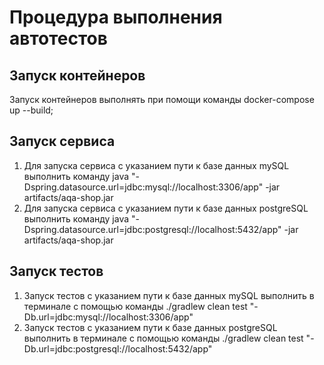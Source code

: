 # Процедура выполнения автотестов
## Запуск контейнеров

Запуск контейнеров выполнять при помощи команды docker-compose up --build;

## Запуск сервиса

1. Для запуска сервиса с указанием пути к базе данных mySQL выполнить команду  java  "-Dspring.datasource.url=jdbc:mysql://localhost:3306/app" -jar artifacts/aqa-shop.jar  
2. Для запуска сервиса с указанием пути к базе данных postgreSQL выполнить команду java   "-Dspring.datasource.url=jdbc:postgresql://localhost:5432/app" -jar artifacts/aqa-shop.jar

## Запуск тестов 
1. Запуск тестов с указанием пути к базе данных mySQL выполнить  в терминале с помощью команды  ./gradlew clean test "-Db.url=jdbc:mysql://localhost:3306/app"
2. Запуск тестов с указанием пути к базе данных postgreSQL выполнить  в терминале с помощью команды  ./gradlew clean test "-Db.url=jdbc:postgresql://localhost:5432/app"
